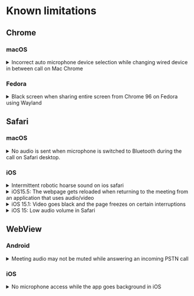 # Known limitations

## Chrome

### macOS

<details>
<summary>Incorrect auto microphone device selection while changing wired device in between call on Mac Chrome</summary>
<p>

While default microphone is selected in chrome in the meeting, and user attaches another microphone to the computer which is chosen as the default device by the OS, the label for default device updates in `availableMicrophones` to the new default. However, audio continues to flow from the earlier default device, and the name for default device in `selectedMicrophone` is still the older default name.
Once user manually selects microphone from list of available microphones, this erroneous behaviour will be resolved.

Attaching sample erroneous output of `availableMicrophones` & `selectedMicrophone` api after attaching external microphone.

<img width="870" alt="sample-default-microphone-issue" src="https://bluejeans-non-embed-sdk.s3.us-west-2.amazonaws.com/web-client-sdk/assets/sample-default-microphone-issue.png">
<hr/>
</p>
</details>

### Fedora

<details>
<summary>Black screen when sharing entire screen from Chrome 96 on Fedora using Wayland</summary>
<p>

Please find more details in this [bugzilla link](https://bugzilla.redhat.com/show_bug.cgi?id=1392072). Individual App/tab sharing works with Wayland. You would need to switch to X11 to share entire screen.

<hr/>
</p>
</details>

## Safari

### macOS

<details>
<summary>
    No audio is sent when microphone is switched to Bluetooth during the call on Safari desktop.
</summary>
<p>

This observation is seen on safari 15.1 & above.
Also, the behavior happens only when we switch to the Bluetooth headset.

<hr/>
</p>
</details>

### iOS

<details>
<summary>Intermittent robotic hoarse sound on ios safari</summary>
<p>

After joining a meeting from ios Safari, mostly when a headset is connected. Intermittently the iOS Safari participant starts hearing audio from other participants in robotic form. Currently, the workaround is to close Safari browser and rejoin the meeting

<hr/>
</p>
</details>

<details>
<summary>iOS15.5: The webpage gets reloaded when returning to the meeting from an application that uses audio/video</summary>
<p>

If you switch your Safari meeting to an application that uses audio/video and keep the webpage in background for longer than 30 seconds, the page reloads.

<hr/>
</p>
</details>

<details>
<summary>iOS 15.1: Video goes black and the page freezes on certain interruptions</summary>
<p>

Certain interruptions such as incoming calls, backgrounding the browser or switching between apps causes Videos on Safari on iOS 15.1 to go black. Sometimes, the whole page also freezes and become unresponsive causing audio and video to cut off. These issues are regressions on iOS 15.1. See the following bugs for more details.

- [Page freezing](https://bugs.webkit.org/show_bug.cgi?id=230922#c12)
- [Video going black](https://bugs.webkit.org/show_bug.cgi?id=232599)

<hr/>
</p>
</details>

<details>
<summary>iOS 15: Low audio volume in Safari</summary>
<p>

Safari on iOS version 15, sometimes routes audio to the earpiece and not the speakers by default. Which customers some time perceive as low audio volume. Find more details in this [Webkit Issue](https://bugs.webkit.org/show_bug.cgi?id=230902)

<hr/>
</p>
</details>

## WebView

### Android

<details>
<summary>Meeting audio may not be muted while answering an incoming PSTN call</summary>
<p>

If you answer an incoming PSTN call during a meeting, you may hear the meeting audio and the PSTN audio at the same time.

<hr/>
</p>
</details>

### iOS

<details>
<summary>No microphone access while the app goes background in iOS </summary>
<p>

App looses microphone access once the app goes in background.

More details can be found in this [WebKit issue](https://bugs.webkit.org/show_bug.cgi?id=233419)

<hr/>
</p>
</details>
